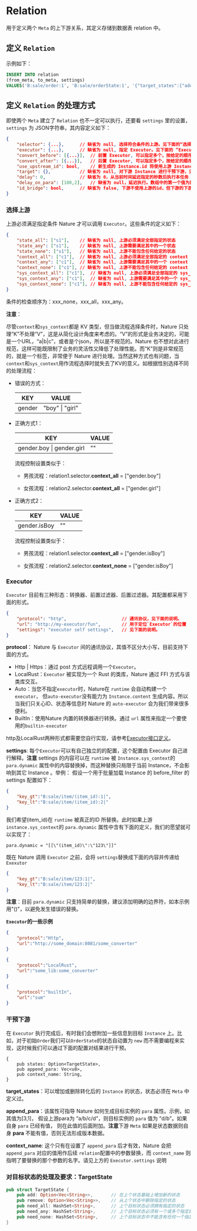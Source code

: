 # Relation

用于定义两个 `Meta` 的上下游关系，其定义存储到数据表 relation 中。

## 定义 `Relation`

示例如下：

```sql
INSERT INTO relation
(from_meta, to_meta, settings)
VALUES('B:sale/order:1', 'B:sale/orderState:1', '{"target_states":{"add":["new"]}}');
```

## 定义 `Relation` 的处理方式

即使两个 `Meta` 建立了 `Relation` 也不一定可以执行，还要看 `settings` 里的设置，`settings` 为 JSON字符串，其内容定义如下：

```json
{
    "selector": {...},		// 缺省为 null, 选择符合条件的上游。见下面的“选择上游”
    "executor": {...},		// 缺省为 null, 指定 Executor。见下面的 “Executor”
    "convert_before": [{...}],	// 前置 Executor, 可以指定多个，按给定的顺序执行。
    "convert_after": [{...}],	// 后置 Executor, 可以指定多个，按给定的顺序执行。
    "use_upstream_id": bool,	// 新生成的 Instance.id 将使用上游 Instance.id
    "target": {},			// 缺省为 null, 对下游 Instance 进行干预下游，见下面的“干预下游”
    "delay": 0,				// 缺省为 0，从当前时间延迟指定的秒数后执行本任务
    "delay_on_para": [100,2],	// 缺省为 null，延迟执行。数组中的第一个值为延迟的秒数，第二个值为基础时间的位置，该位置位于上游 Instance.para 中。
    "id_bridge": bool,		// 缺省为 false, 下游不使用上游的id，但下游的下游会用到，则需要将此值设为true
}
```

### 选择上游

上游必须满足指定条件 Nature 才可以调用 `Executor`。这些条件的定义如下：

```json
{
    "state_all": ["s1"],	// 缺省为 null, 上游必须满足全部指定的状态
    "state_any": ["s1"],	// 缺省为 null, 上游需要满足其中的一个状态
    "state_none": ["s1"],	// 缺省为 null, 上游不能包含任何给定的状态
    "context_all": ["c1"],	// 缺省为 null, 上游必须满足全部指定的 context
    "context_any": ["c1"],	// 缺省为 null, 上游需要满足其中的一个 context
    "context_none": ["c1"],	// 缺省为 null, 上游不能包含任何给定的 context
    "sys_context_all": ["c1"],	// 缺省为 null, 上游必须满足全部指定的 sys_context
    "sys_context_any": ["c1"],	// 缺省为 null, 上游需要满足其中的一个 sys_context
    "sys_context_none": ["c1"],	// 缺省为 null, 上游不能包含任何给定的 sys_context
}
```

条件的检查顺序为：xxx_none，xxx_all，xxx_any。

**注意**：

尽管`context`和`sys_context`都是 KV 类型，但当做流程选择条件时，Nature 只处理“K”不处理“V”，这是从简化设计角度来考虑的。“V”的形式是业务决定的，可能是一个URL，“a|b|c”，或者是个json，所以是不规范的。Nature 也不想对此进行规范，这样可能既限制了业务的灵活性又降低了处理性能。而“K”则是非常规范的，就是一个标签，非常便于 Nature 进行处理。当然这种方式也有问题，当`context`和`sys_context`用作流程选择时就失去了KV的意义。如根据性别选择不同的处理流程：

- 错误的方式：

  | KEY    | VALUE           |
  | ------ | --------------- |
  | gender | "boy" \| "girl" |

- 正确方式1：

  | KEY                       | VALUE |
  | ------------------------- | ----- |
  | gender.boy \| gender.girl | ""    |

  流程控制设置类似于：

  - 男孩流程：relation1.selector.**context_all** = ["gender.boy"]

  - 女孩流程：relation2.selector.**context_all** = ["gender.girl"]

- 正确方式2：

  | KEY          | VALUE |
  | ------------ | ----- |
  | gender.isBoy | ""    |
  
  流程控制设置类似于：
  
  - 男孩流程：relation1.selector.**context_all** = ["gender.isBoy"]
  
  - 女孩流程：relation2.selector.**context_none** = ["gender.isBoy"]

### Executor

`Executor` 目前有三种形态：转换器、前置过滤器、后置过滤器。其配置都采用下面的形式。

```json
{
    "protocol": "http",						// 通讯协议，见下面的说明。
    "url": "http://my-executor/fun",		// 用于定位`Executor`的位置
    "settings": "executor self settings",	// 见下面的说明。
}
```

**protocol**： Nature 与 `Executor` 间的通讯协议，其值不区分大小写，目前支持下面的方式。

- Http | Https：通过 post 方式远程调用一个`Executor`。
- LocalRust：`Executor` 被实现为一个 Rust 的类库，Nature 通过 FFI 方式与该类库交互。
- Auto：当您不指定`executor`时，Nature在 `runtime` 会自动构建一个`executor`， 但`auto-executor`没有能力为 `Instance.content` 生成内容。所以当我们只关心ID、状态等信息时 Nature 的 `auto-executor` 会为我们带来很多便利。
- BuiltIn：使用Nature 内置的转换器进行转换。通过 `url` 属性来指定一个要使用的`builtin-executor`

http及LocalRust两种形式都需要您自行实现，请参考[Executor接口定义](executor.md)。

**settings**: 每个`Executor`可以有自己独立的的配置，这个配置由 Executor 自己进行解释。**注意** settings 的内容可以在 `runtime` 被 `Instance.sys_context`的`para.dynamic` 属性中的内容替换掉，而这种替换只局限于当前 Instance，不会影响到其它 Instance 。举例： 假设一个用于批量加载  Instance 的 before_filter 的 settings 配置如下：

```json
{
    "key_gt":"B:sale/item/(item_id):1|",
    "key_lt":"B:sale/item/(item_id):2|"
}
```

我们希望(item_id)在 `runtime` 被真正的ID 所替换。此时如果上游 `instance.sys_context`的 `para.dynamic` 属性中含有下面的定义，我们的愿望就可以实现了：

```properties
para.dynamic = "[[\"(item_id)\":\"123\"]]"
```

既在 Nature 调用 `Executor` 之前，会将 `settings`替换成下面的内容并传递给 `Exexutor`

```json
{
    "key_gt":"B:sale/item/123:1|",
    "key_lt":"B:sale/item/123:2|"
}
```

**注意**：目前 `para.dynamic` 只支持简单的替换，建议添加明确的边界符，如本示例用"()"，以避免发生错误的替换。

**`Executor`的一些示例**

```json
{
    "protocol":"Http",
    "url":"http://some_domain:8081/some_converter"
}
```

```json
{
    "protocol":"LocalRust",
    "url":"some_lib:some_converter"
}
```

```json
{
    "protocol":"builtIn",
    "url":"sum"
}
```

### 干预下游

在 `Executor` 执行完成后，有时我们会想附加一些信息到目标 `Instance` 上。比如，对于初始`Order`我们可以`OrderState`的状态自动置为 `new` 而不需要编程来实现，这时候我们可以通过下面的配置对结果进行干预。

```
{
    pub states: Option<TargetState>,
    pub append_para: Vec<u8>,
    pub context_name: String,
}
```

**target_states**：可以增加或删除转化后的 `Instance` 的状态，状态必须在 `Meta` 中定义过。

**append_para**：该属性可指导 Nature 如何生成目标实例的 `para` 属性。示例，如其值为[3,1]， 假设上游para为 “a/b/c/d”，则目标实例的 `para` 值为 “d/b”。如果自身 `para` 已经有值， 则在此值的后面附加。**注意**下游 `Meta` 如果是状态数据则自身 **para**  不能有值，否则无法形成版本数据。

**context_name**: 这个只有在设置了 `append_para` 后才有效，Nature 会把 `append_para` 对应的值用作后续 `relation`配置中的参数替换，而 `context_name` 则指明了要替换的那个参数的名字。请见上方的 `Executor.settings` 说明

### 对目标状态的处理及要求：TargetState

```rust
pub struct TargetState {
    pub add: Option<Vec<String>>,		// 在上个状态基础上增加新的状态
    pub remove: Option<Vec<String>>,	// 从上个状态中删除指定的状态
    pub need_all: HashSet<String>,		// 上个目标状态必须拥有指定的状态
    pub need_any: HashSet<String>,		// 上个目标状态必须有一个或多个指定的状态
    pub need_none: HashSet<String>,		// 上个目标状态中不能含有任何一个指定的状态
}
```



